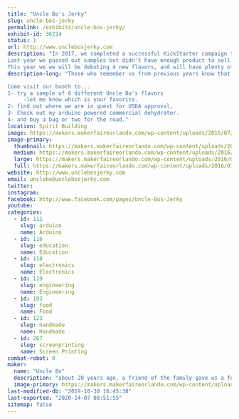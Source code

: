 ```yaml
---
title: "Uncle Bo's Jerky"
slug: uncle-bos-jerky
permalink: /exhibits/uncle-bos-jerky/
exhibit-id: 36224
status: 1
url: http://www.unclebosjerky.com
description: "In 2017, we completed a successful KickStarter campaign to help Uncle Bo get USDA approved.
Last year we passed out samples but didn't have enough product to sell.
This year we we will be debuting 4 new flavors, and will have plenty of all 8 flavors for sale!"
description-long: "Those who remember us from previous years know that getting Uncle Bo's Jerky LLC up and running has been a long time coming! We are at a pivotal point in the process; gearing up for bulk production and national sales! We have spent this past year working with a couple different co-packers to make sure my jerky recipe comes out perfect in bulk production and meets USDA approval. 

Come visit our booth to...
1- try a sample of 8 different Uncle Bo's flavors
     -let me know which is your favorite.
2- find out where we are in quest for USDA approval, 
3- Check out my arduino powered commercial dehydrator.
4- and buy a bag or two for the road."
location: Spirit Building
image: https://makers.makerfaireorlando.com/wp-content/uploads/2016/07/Logo-trans-1-1024x939.png
image-primary:
  thumbnail: https://makers.makerfaireorlando.com/wp-content/uploads/2016/07/Logo-trans-1-150x150.png
  medium: https://makers.makerfaireorlando.com/wp-content/uploads/2016/07/Logo-trans-1-300x275.png
  large: https://makers.makerfaireorlando.com/wp-content/uploads/2016/07/Logo-trans-1-1024x939.png
  full: https://makers.makerfaireorlando.com/wp-content/uploads/2016/07/Logo-trans-1.png
website: http://www.unclebosjerky.com
email: unclebo@unclebosjerky.com
twitter: 
instagram: 
facebook: http://www.facebook.com/pages/Uncle-Bos-Jerky
youtube: 
categories:
  - id: 111
    slug: arduino
    name: Arduino
  - id: 116
    slug: education
    name: Education
  - id: 118
    slug: electronics
    name: Electronics
  - id: 119
    slug: engineering
    name: Engineering
  - id: 193
    slug: food
    name: Food
  - id: 123
    slug: handmade
    name: Handmade
  - id: 267
    slug: screenprinting
    name: Screen Printing
combat-robot: 0
maker:
  name: "Uncle Bo"
  description: "about 20 years ago, a friend of the family gave us a food dehydrator, using the recipe that came with the unit I made some Beef jerky. It was awful! It was worse than the generic store bought stuff. As I make my own steak rubs, wing sauces etcetera ... I decided to make my own jerky recipe. After about 6 months of trial and error, I came up with my original recipe jerky. Using this as a base, I have created 7 additional flavors. "
  image-primary: https://makers.makerfaireorlando.com/wp-content/uploads/2016/10/Logo-trans-1024x939.png
last-modified-db: "2019-10-30 16:45:38"
last-exported: "2020-14-07 08:51:55"
sitemap: false
---
```

